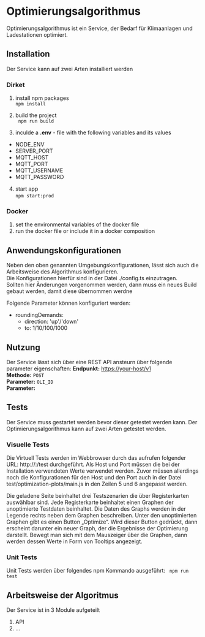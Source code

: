 # Optimierungsalgorithmus

Optimierungsalgorithmus ist ein Service, der Bedarf für Klimaanlagen und Ladestationen optimiert.


## Installation

Der Service kann auf zwei Arten installiert werden


### Dirket

1. install npm packages  
``` npm install ```  

2. build the project  
```  npm run build ```  

3. inculde a **.env** - file with the following variables and its values  
 - NODE_ENV
 - SERVER_PORT
 - MQTT_HOST
 - MQTT_PORT
 - MQTT_USERNAME 
 - MQTT_PASSWORD

4. start app  
``` npm start:prod ```


### Docker

1. set the environmental variables of the docker file
2. run the docker file or include it in a docker composition


## Anwendungskonfigurationen

Neben den oben genannten Umgebungskonfigurationen, lässt sich auch die Arbeitsweise des Algorithmus konfigurieren.  
Die Konfigurationen hierfür sind in der Datei ./config.ts einzutragen.  
Sollten hier Änderungen vorgenommen werden, dann muss ein neues Build gebaut werden, damit diese übernommen werdne  
  
Folgende Parameter können konfiguriert werden:
* roundingDemands:
  * direction: 'up'/'down'
  * to: 1/10/100/1000


## Nutzung

Der Service lässt sich über eine REST API ansteurn über folgende parameter eigenschaften:
**Endpunkt:** <https://your-host/v1>  
**Methode:** ```POST```  
**Parameter:** ```OLI_ID```  
**Parameter:**


## Tests

Der Service muss gestartet werden bevor dieser getestet werden kann. Der Optimierungsalgorithmus kann auf zwei Arten getestet werden.

### Visuelle Tests
Die Virtuell Tests werden im Webbrowser durch das aufrufen folgender URL:  http://<host>:<port>/test durchgeführt. Als Host und Port müssen die bei der Installation verwendeten Werte verwendet werden. Zuvor müssen allerdings noch die Konfigurationen für den Host und den Port auch in der Datei test/optimization-plots/main.js in den Zeilen 5 und 6 angepasst werden.  

Die geladene Seite beinhaltet drei Testszenarien die über Registerkarten auswählbar sind. Jede Registerkarte beinhaltet einen Graphen der unoptimierte Testdaten beinhaltet. Die Daten des Graphs werden in der Legende rechts neben dem Graphen beschreiben. Unter den unoptimierten Graphen gibt es einen Button „Optimize“. Wird dieser Button gedrückt, dann erscheint darunter ein neuer Graph, der die Ergebnisse der Optimierung darstellt. Bewegt man sich mit dem Mauszeiger über die Graphen, dann werden dessen Werte in Form von Tooltips angezeigt.

### Unit Tests
Unit Tests werden über folgendes npm Kommando ausgeführt: 
```  npm run test ```


## Arbeitsweise der Algoritmus

Der Service ist in 3 Module aufgeteilt

1. API
2. ...
